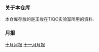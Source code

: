 ### 关于本仓库
本仓库存放的是王峻在TIQC实验室所用的资料.

### 月报
[十月月报](http://www.iontrap.net/Jun_Wang/Oct2017/)
[十一月月报](http://www.iontrap.net/Jun_Wang/Nov2017/)